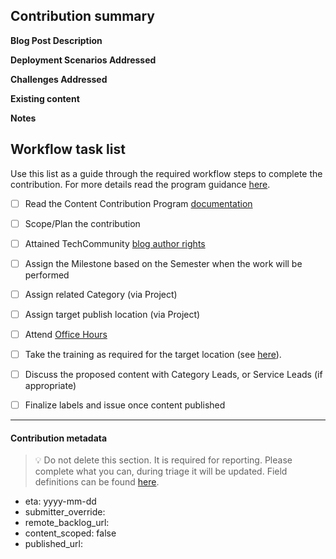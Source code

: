 ## Contribution summary

**Blog Post Description**
<!-- Provide a brief description of the contribution -->

**Deployment Scenarios Addressed**
<!-- Outline the common deployment scenarios which this content contribution will address. -->

**Challenges Addressed**
<!-- Outline the common challenges which this content contribution will address. -->

**Existing content**
<!-- Is there any existing content this will be modifying or leveraging to complete. Include 3rd party blogs/links -->

**Notes**
<!-- Provide any additional notes relevant to the contribution -->

## Workflow task list
<!-- This will render as a checklist which you can interact with in the GitHub UI -->

Use this list as a guide through the required workflow steps to complete the contribution. For more details read the program guidance [here](https://ftawiki.microsoft.com/docs/contentcontributionprogram/).
- [ ] Read the Content Contribution Program [documentation](https://ftawiki.microsoft.com/docs/contentcontributionprogram)
- [ ] Scope/Plan the contribution
- [ ] Attained TechCommunity [blog author rights](https://aka.ms/fta/iwanttoblog)
- [ ] Assign the Milestone based on the Semester when the work will be performed
- [ ] Assign related Category (via Project)
- [ ] Assign target publish location (via Project)
- [ ] Attend [Office Hours](https://ftawiki.microsoft.com/docs/contentcontributionprogram/#office-hours)
- [ ] Take the training as required for the target location (see [here](https://ftawiki.microsoft.com/docs/contentcontributionprogram/#training)).
- [ ] Discuss the proposed content with Category Leads, or Service Leads (if appropriate)
- [ ] Finalize labels and issue once content published


---
#### Contribution metadata

> :bulb: Do not delete this section. It is required for reporting. Please complete what you can, during triage it will be updated. Field definitions can be found [here](https://ftawiki.microsoft.com/docs/contentcontributionprogram/ftabacklog/).

* eta: yyyy-mm-dd
* submitter_override: 
* remote_backlog_url: 
* content_scoped: false
* published_url:
